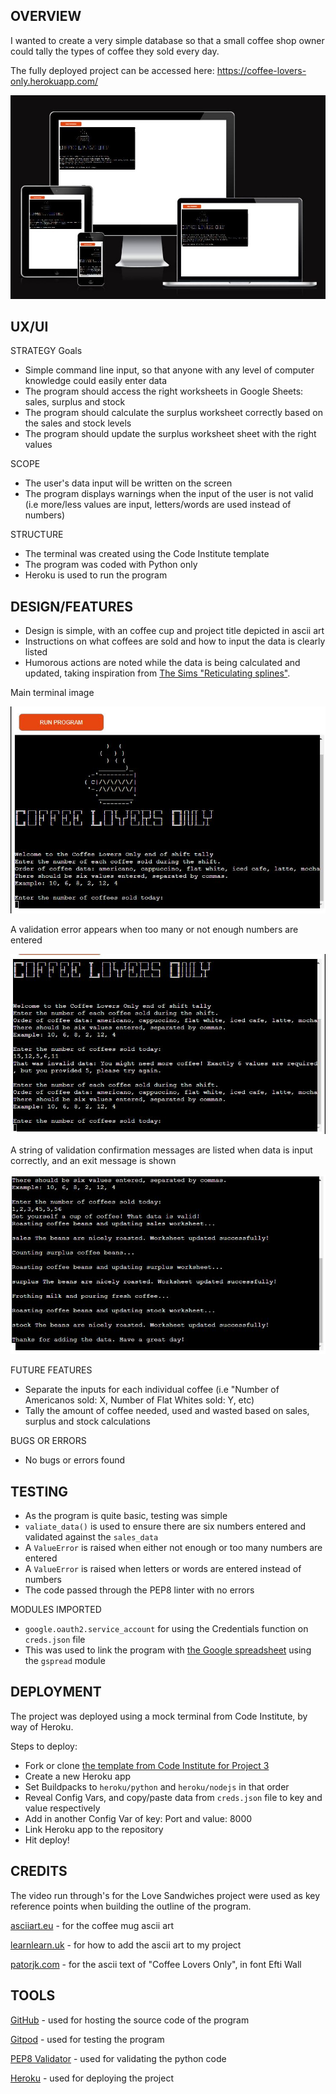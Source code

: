 ## OVERVIEW
I wanted to create a very simple database so that a small coffee shop owner could tally the types of coffee they sold every day.

The fully deployed project can be accessed here: https://coffee-lovers-only.herokuapp.com/ 

![Responsive Image](https://github.com/rahcancode/pp3-coffeeloversonly/blob/main/media/responsive.JPG)

## UX/UI
STRATEGY
Goals
- Simple command line input, so that anyone with any level of computer knowledge could easily enter data
- The program should access the right worksheets in Google Sheets: sales, surplus and stock
- The program should calculate the surplus worksheet correctly based on the sales and stock levels
- The program should update the surplus worksheet sheet with the right values

SCOPE
- The user's data input will be written on the screen
- The program displays warnings when the input of the user is not valid (i.e more/less values are input, letters/words are used instead of numbers)

STRUCTURE
- The terminal was created using the Code Institute template
- The program was coded with Python only
- Heroku is used to run the program

## DESIGN/FEATURES

- Design is simple, with an coffee cup and project title depicted in ascii art
- Instructions on what coffees are sold and how to input the data is clearly listed
- Humorous actions are noted while the data is being calculated and updated, taking inspiration from [The Sims "Reticulating splines"](https://sims.fandom.com/wiki/Reticulating_splines).

Main terminal image

![Main terminal image](https://github.com/rahcancode/pp3-coffeeloversonly/blob/main/media/mainterminal.JPG)

A validation error appears when too many or not enough numbers are entered

![Validation error](https://github.com/rahcancode/pp3-coffeeloversonly/blob/main/media/validationerror1.JPG)

A string of validation confirmation messages are listed when data is input correctly, and an exit message is shown

![Validation confirmation and exit message](https://github.com/rahcancode/pp3-coffeeloversonly/blob/main/media/validationconfirmed.JPG)


FUTURE FEATURES
- Separate the inputs for each individual coffee (i.e "Number of Americanos sold: X, Number of Flat Whites sold: Y, etc)
- Tally the amount of coffee needed, used and wasted based on sales, surplus and stock calculations

BUGS OR ERRORS
- No bugs or errors found

## TESTING
- As the program is quite basic, testing was simple
- `valiate_data()` is used to ensure there are six numbers entered and validated against the `sales_data`
- A `ValueError` is raised when either not enough or too many numbers are entered
- A `ValueError` is raised when letters or words are entered instead of numbers
- The code passed through the PEP8 linter with no errors

MODULES IMPORTED
- `google.oauth2.service_account` for using the Credentials function on `creds.json` file
- This was used to link the program with [the Google spreadsheet](https://docs.google.com/spreadsheets/d/1XQeltrBNdDc4yRPAbMRcgY_NmDyEeVGKUQgkfR8WkrM/edit?usp=sharing) using the `gspread` module

## DEPLOYMENT
The project was deployed using a mock terminal from Code Institute, by way of Heroku.

Steps to deploy:
- Fork or clone [the template from Code Institute for Project 3](https://github.com/Code-Institute-Org/p3-template)
- Create a new Heroku app
- Set Buildpacks to `heroku/python` and `heroku/nodejs` in that order
- Reveal Config Vars, and copy/paste data from `creds.json` file to key and value respectively
- Add in another Config Var of key: Port and value: 8000
- Link Heroku app to the repository
- Hit deploy!

## CREDITS
The video run through's for the Love Sandwiches project were used as key reference points when building the outline of the program.

[asciiart.eu](asciiart.eu) - for the coffee mug ascii art

[learnlearn.uk](learnlearn.uk/python/ascii-art/) - for how to add the ascii art to my project

[patorjk.com](patorjk.com/software/taag/#p=testall&f=Efti%20Wall&t=Coffee%20Lovers%20Only) - for the ascii text of "Coffee Lovers Only", in font Efti Wall

## TOOLS
[GitHub](https://github.com/) - used for hosting the source code of the program

[Gitpod](https://www.gitpod.io/) - used for testing the program

[PEP8 Validator](https://pep8ci.herokuapp.com/#) - used for validating the python code

[Heroku](https://www.heroku.com/home) - used for deploying the project
